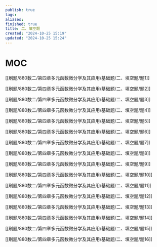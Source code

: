 ```yaml
---
publish: true
tags: 
aliases: 
finished: true
title: 二、填空题
created: "2024-10-25 15:19"
updated: "2024-10-25 15:24"
---
```

# MOC

[[刷题/880数二/第四章多元函数微分学及其应用/基础题/二、填空题/题1]]

[[刷题/880数二/第四章多元函数微分学及其应用/基础题/二、填空题/题2]]

[[刷题/880数二/第四章多元函数微分学及其应用/基础题/二、填空题/题3]]

[[刷题/880数二/第四章多元函数微分学及其应用/基础题/二、填空题/题4]]

[[刷题/880数二/第四章多元函数微分学及其应用/基础题/二、填空题/题5]]

[[刷题/880数二/第四章多元函数微分学及其应用/基础题/二、填空题/题6]]

[[刷题/880数二/第四章多元函数微分学及其应用/基础题/二、填空题/题7]]

[[刷题/880数二/第四章多元函数微分学及其应用/基础题/二、填空题/题8]]

[[刷题/880数二/第四章多元函数微分学及其应用/基础题/二、填空题/题9]]

[[刷题/880数二/第四章多元函数微分学及其应用/基础题/二、填空题/题10]]

[[刷题/880数二/第四章多元函数微分学及其应用/基础题/二、填空题/题11]]

[[刷题/880数二/第四章多元函数微分学及其应用/基础题/二、填空题/题12]]

[[刷题/880数二/第四章多元函数微分学及其应用/基础题/二、填空题/题13]]

[[刷题/880数二/第四章多元函数微分学及其应用/基础题/二、填空题/题14]]

[[刷题/880数二/第四章多元函数微分学及其应用/基础题/二、填空题/题15]]

[[刷题/880数二/第四章多元函数微分学及其应用/基础题/二、填空题/题16]]